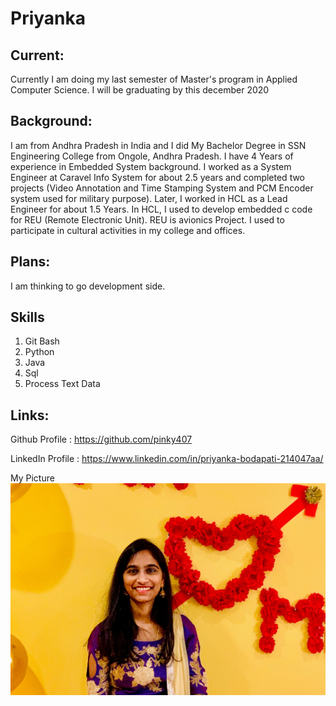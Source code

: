 # Priyanka

## Current:
Currently I am doing my last semester of Master's program in Applied Computer Science. I will be graduating by this december 2020

## Background:
I am from Andhra Pradesh in India and I did My Bachelor Degree in SSN Engineering College from Ongole,  Andhra Pradesh. I have 4 Years of experience in Embedded System background. I worked as a System Engineer at Caravel Info System for about 2.5 years and completed two projects (Video Annotation and Time Stamping System and PCM Encoder system used for military purpose). Later, I worked in HCL as a Lead Engineer for about 1.5 Years. In HCL, I used to develop embedded c code for REU (Remote Electronic Unit). REU is avionics Project. I used to participate in cultural activities in my college and offices.

## Plans: 
I am thinking to go development side.

## Skills

1. Git Bash
2. Python
3. Java
4. Sql
5. Process Text Data

## Links: 
Github Profile : https://github.com/pinky407

LinkedIn Profile : https://www.linkedin.com/in/priyanka-bodapati-214047aa/ 


My Picture
![Profile-Image.jpg](https://github.com/pinky407/big-data-developer/blob/master/Profile-Image.jpg)



